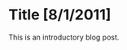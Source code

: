 Title [8/1/2011]
====================================================================================================    

This is an introductory blog post.
